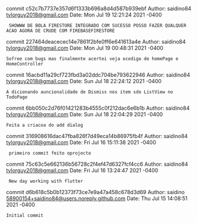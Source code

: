commit c52c7b7737e357d6f1333b696a8d4d587b939ebf
Author: saidino84 <tylorguy2018@gmail.com>
Date:   Mon Jul 19 12:21:24 2021 -0400

     SHOWWW DE BOLA FIRESTORE INTEGRADO COM SUCESSO POSSO FAZER QUALQUER ACAO AGORA DE CRUDE COM FIREBASEFIRESTORE

commit 227464deacecec14e7861f2bfe0ff6e641613a4e
Author: saidino84 <tylorguy2018@gmail.com>
Date:   Mon Jul 19 00:48:31 2021 -0400

    Sofree com bugs mas finalmente acertei veja ocodigo de homePage e HomeController

commit 16acbd11a29cf723fbd3a02ddc704be793622946
Author: saidino84 <tylorguy2018@gmail.com>
Date:   Sun Jul 18 22:24:12 2021 -0400

    A dicionando auncionalidade de Dismiss nos item sdo ListView no TodoPage

commit 6bb050c2d76f01421283b4555c0f212dac6e6b1b
Author: saidino84 <tylorguy2018@gmail.com>
Date:   Sun Jul 18 22:04:29 2021 -0400

    Feita a criacoa do add dialog

commit 316908616dac47fba826f7d49eca14b86975fb4f
Author: saidino84 <tylorguy2018@gmail.com>
Date:   Fri Jul 16 15:11:38 2021 -0400

     primeiro commit feito oprojecto

commit 75c63c5e662136b56728c2f4ef47d6327fcf4cc6
Author: saidino84 <tylorguy2018@gmail.com>
Date:   Fri Jul 16 13:24:47 2021 -0400

     New day working with flutter

commit d6b618c5b0b12373f73ce7e9a47a458c678d3d69
Author: saidino <58900154+saidino84@users.noreply.github.com>
Date:   Thu Jul 15 14:08:51 2021 -0400

    Initial commit
